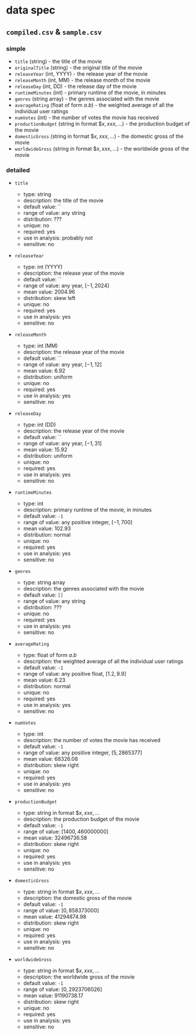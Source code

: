 # data spec

## `compiled.csv` & `sample.csv`

### simple

- `title` (string) - the title of the movie
- `originalTitle` (string) - the original title of the movie
- `releaseYear` (int, YYYY) - the release year of the movie
- `releaseMonth` (int, MM) - the release month of the movie
- `releaseDay` (int, DD) - the release day of the movie
- `runtimeMinutes` (int) - primary runtime of the movie, in minutes
- `genres` (string array) - the genres associated with the movie
- `averageRating` (float of form $a.b$) - the weighted average of all the individual user ratings
- `numVotes` (int) - the number of votes the movie has received
- `productionBudget` (string in format $\$x,xxx,...$) - the production budget of the movie
- `domesticGross` (string in format $\$x,xxx,...$) - the domestic gross of the movie
- `worldwideGross` (string in format $\$x,xxx,...$) - the worldwide gross of the movie

### detailed

- `title`

  - type: string
  - description: the title of the movie
  - default value: ``
  - range of value: any string
  - distribution: ???
  - unique: no
  - required: yes
  - use in analysis: probably not
  - sensitive: no

- `releaseYear`

  - type: int (YYYY)
  - description: the release year of the movie
  - default value: ``
  - range of value: any year, $[-1, 2024]$
  - mean value: $2004.96$
  - distribution: skew left
  - unique: no
  - required: yes
  - use in analysis: yes
  - sensitive: no

- `releaseMonth`

  - type: int (MM)
  - description: the release year of the movie
  - default value: ``
  - range of value: any year, $[-1, 12]$
  - mean value: $6.92$
  - distribution: uniform
  - unique: no
  - required: yes
  - use in analysis: yes
  - sensitive: no

- `releaseDay`

  - type: int (DD)
  - description: the release year of the movie
  - default value: ``
  - range of value: any year, $[-1, 31]$
  - mean value: $15.92$
  - distribution: uniform
  - unique: no
  - required: yes
  - use in analysis: yes
  - sensitive: no

- `runtimeMinutes`

  - type: int
  - description: primary runtime of the movie, in minutes
  - default value: `-1`
  - range of value: any positive integer, $[-1, 700]$
  - mean value: $102.93$
  - distribution: normal
  - unique: no
  - required: yes
  - use in analysis: yes
  - sensitive: no

- `genres`

  - type: string array
  - description: the genres associated with the movie
  - default value: `[]`
  - range of value: any string
  - distribution: ???
  - unique: no
  - required: yes
  - use in analysis: yes
  - sensitive: no

- `averageRating`

  - type: float of form $a.b$
  - description: the weighted average of all the individual user ratings
  - default value: `-1`
  - range of value: any positive float, $[1.2, 9.9]$
  - mean value: $6.23$
  - distribution: normal
  - unique: no
  - required: yes
  - use in analysis: yes
  - sensitive: no

- `numVotes`

  - type: int
  - description: the number of votes the movie has received
  - default value: `-1`
  - range of value: any positive integer, $[5, 2865377]$
  - mean value: $68326.08$
  - distribution: skew right
  - unique: no
  - required: yes
  - use in analysis: yes
  - sensitive: no

- `productionBudget`

  - type: string in format $\$x,xxx,...$
  - description: the production budget of the movie
  - default value: `-1`
  - range of value: $[1400, 460000000]$
  - mean value: $32496736.58$
  - distribution: skew right
  - unique: no
  - required: yes
  - use in analysis: yes
  - sensitive: no

- `domesticGross`

  - type: string in format $\$x,xxx,...$
  - description: the domestic gross of the movie
  - default value: `-1`
  - range of value: $[0, 858373000]$
  - mean value: $41294874.98$
  - distribution: skew right
  - unique: no
  - required: yes
  - use in analysis: yes
  - sensitive: no

- `worldwideGross`
  - type: string in format $\$x,xxx,...$
  - description: the worldwide gross of the movie
  - default value: `-1`
  - range of value: $[0, 2923706026]$
  - mean value: $91190738.17$
  - distribution: skew right
  - unique: no
  - required: yes
  - use in analysis: yes
  - sensitive: no

